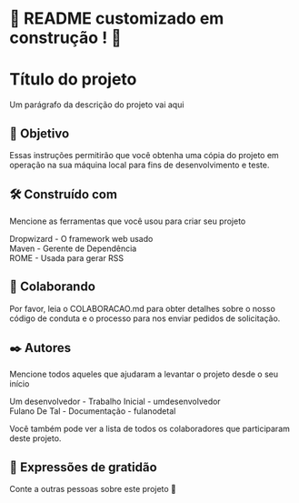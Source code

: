 # :construction: README customizado em construção ! :construction:

<h1>Título do projeto</h1>
<p>Um parágrafo da descrição do projeto vai aqui</p>

<h2>🚀 Objetivo</h2>
<p>Essas instruções permitirão que você obtenha uma cópia do projeto em operação na sua máquina local para fins de desenvolvimento e teste.</p>

<h2>🛠️ Construído com</h2>
<p>Mencione as ferramentas que você usou para criar seu projeto</p>

<p>Dropwizard - O framework web usado<br>
Maven - Gerente de Dependência<br>
ROME - Usada para gerar RSS</p>

<h2>🤝 Colaborando</h2>
<p>Por favor, leia o COLABORACAO.md para obter detalhes sobre o nosso código de conduta e o processo para nos enviar pedidos de solicitação.</p>

<h2>✒️ Autores</h2>
<p>Mencione todos aqueles que ajudaram a levantar o projeto desde o seu início</p>

<p>Um desenvolvedor - Trabalho Inicial - umdesenvolvedor<br>
Fulano De Tal - Documentação - fulanodetal</p>

<p>Você também pode ver a lista de todos os colaboradores que participaram deste projeto.</p>

<h2>🎁 Expressões de gratidão</h2>
<p>Conte a outras pessoas sobre este projeto 📢
